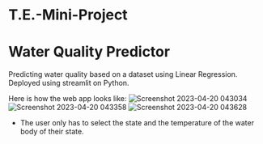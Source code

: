 # T.E.-Mini-Project

# Water Quality Predictor
Predicting water quality based on a dataset using Linear Regression. Deployed using streamlit on Python.

Here is how the web app looks like:
![Screenshot 2023-04-20 043034](https://user-images.githubusercontent.com/121672287/233218371-9349e50d-2a3c-48d0-99fd-b8977035857f.png)
![Screenshot 2023-04-20 043358](https://user-images.githubusercontent.com/121672287/233218378-243f8f54-04eb-4cfb-898d-e6d511ec22fc.png)
![Screenshot 2023-04-20 043628](https://user-images.githubusercontent.com/121672287/233218379-9f9ba8b4-3893-4dea-93a6-73361f948205.png)

<ul>
  <li>The user only has to select the state and the temperature of the water body of their state.</li>
</ul>
